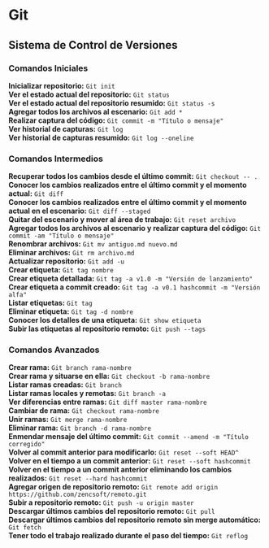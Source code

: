 

# Git

## Sistema de Control de Versiones

### Comandos Iniciales   

**Inicializar repositorio:** `Git init`  
**Ver el estado actual del repositorio:** `Git status`  
**Ver el estado actual del repositorio resumido:** `Git status -s`  
**Agregar todos los archivos al escenario:** `Git add *`  
**Realizar captura del código:** `Git commit -m "Título o mensaje"`  
**Ver historial de capturas:** `Git log`  
**Ver historial de capturas resumido:** `Git log --oneline`  

### Comandos Intermedios

**Recuperar todos los cambios desde el último commit:** `Git checkout -- .`  
**Conocer los cambios realizados entre el último commit y el momento actual:** `Git diff`  
**Conocer los cambios realizados entre el último commit y el momento actual en el escenario:** `Git diff --staged`  
**Quitar del escenario y mover al área de trabajo:** `Git reset archivo`  
**Agregar todos los archivos al escenario y realizar captura del código:** `Git commit -am "Título o mensaje"`  
**Renombrar archivos:** `Git mv antiguo.md nuevo.md`  
**Eliminar archivos:** `Git rm archivo.md`  
**Actualizar repositorio:** `Git add -u`  
**Crear etiqueta:** `Git tag nombre`  
**Crear etiqueta detallada:** `Git tag -a v1.0 -m "Versión de lanzamiento"`  
**Crear etiqueta a commit creado:** `Git tag -a v0.1 hashcommit -m "Versión alfa"`  
**Listar etiquetas:** `Git tag`  
**Eliminar etiqueta:** `Git tag -d nombre`  
**Conocer los detalles de una etiqueta:** `Git show etiqueta`  
**Subir las etiquetas al repositorio remoto:** `Git push --tags`  

### Comandos Avanzados

**Crear rama:** `Git branch rama-nombre`  
**Crear rama y situarse en ella:** `Git checkout -b rama-nombre`  
**Listar ramas creadas:** `Git branch`  
**Listar ramas locales y remotas:** `Git branch -a`  
**Ver diferencias entre ramas:** `Git diff master rama-nombre`  
**Cambiar de rama:**  `Git checkout rama-nombre`  
**Unir ramas:** `Git merge rama-nombre`  
**Eliminar rama:** `Git branch -d rama-nombre`  
**Enmendar mensaje del último commit:** `Git commit --amend -m "Título corregido"`  
**Volver al commit anterior para modificarlo:** `Git reset --soft HEAD^`  
**Volver en el tiempo a un commit anterior:** `Git reset --soft hashcommit`  
**Volver en el tiempo a un commit anterior eliminando los cambios realizados:** `Git reset --hard hashcommit`  
**Agregar origen de repositorio remoto:** `Git remote add origin https://github.com/zencsoft/remoto.git`  
**Subir a repositorio remoto:** `Git push -u origin master`  
**Descargar últimos cambios del repositorio remoto:** `Git pull`  
**Descargar últimos cambios del repositorio remoto sin merge automático:** `Git fetch`  
**Tener todo el trabajo realizado durante el paso del tiempo:** `Git reflog`  

